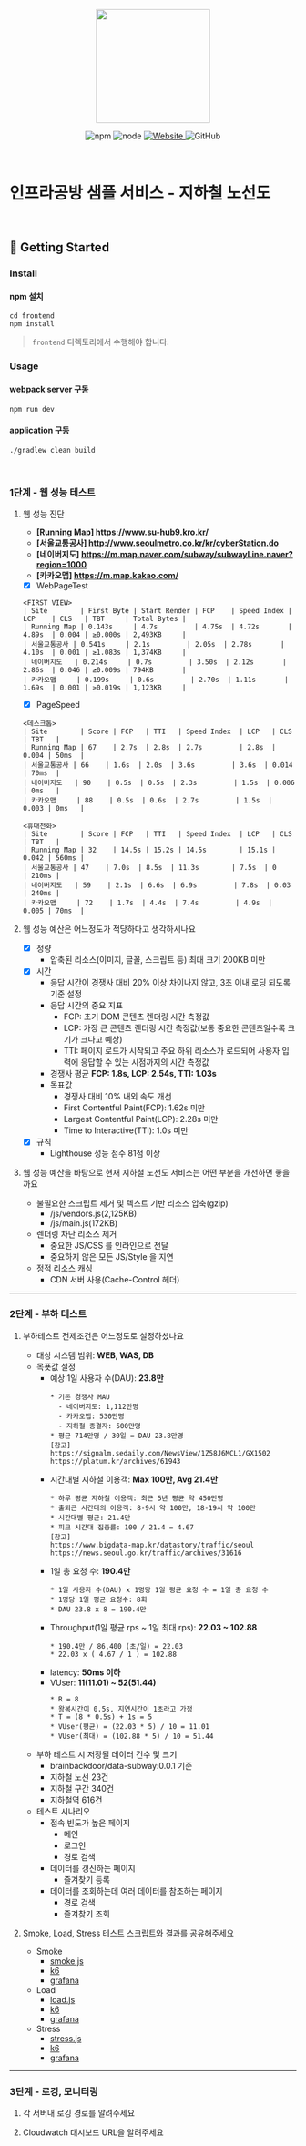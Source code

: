 <p align="center">
    <img width="200px;" src="https://raw.githubusercontent.com/woowacourse/atdd-subway-admin-frontend/master/images/main_logo.png"/>
</p>
<p align="center">
  <img alt="npm" src="https://img.shields.io/badge/npm-%3E%3D%205.5.0-blue">
  <img alt="node" src="https://img.shields.io/badge/node-%3E%3D%209.3.0-blue">
  <a href="https://edu.nextstep.camp/c/R89PYi5H" alt="nextstep atdd">
    <img alt="Website" src="https://img.shields.io/website?url=https%3A%2F%2Fedu.nextstep.camp%2Fc%2FR89PYi5H">
  </a>
  <img alt="GitHub" src="https://img.shields.io/github/license/next-step/atdd-subway-service">
</p>

<br>

# 인프라공방 샘플 서비스 - 지하철 노선도

<br>

## 🚀 Getting Started

### Install
#### npm 설치
```
cd frontend
npm install
```
> `frontend` 디렉토리에서 수행해야 합니다.

### Usage
#### webpack server 구동
```
npm run dev
```
#### application 구동
```
./gradlew clean build
```
<br>


### 1단계 - 웹 성능 테스트
1. 웹 성능 진단
   * **[Running Map] https://www.su-hub9.kro.kr/**
   * **[서울교통공사] http://www.seoulmetro.co.kr/kr/cyberStation.do**
   * **[네이버지도] https://m.map.naver.com/subway/subwayLine.naver?region=1000**
   * **[카카오맵] https://m.map.kakao.com/**
   - [x] WebPageTest
   ```
   <FIRST VIEW>
   | Site        | First Byte | Start Render | FCP    | Speed Index | LCP    | CLS   | TBT     | Total Bytes |
   | Running Map | 0.143s     | 4.7s         | 4.75s  | 4.72s       | 4.89s  | 0.004 | ≥0.000s | 2,493KB     |
   | 서울교통공사 | 0.541s     | 2.1s         | 2.05s  | 2.78s       | 4.10s  | 0.001 | ≥1.083s | 1,374KB     |
   | 네이버지도   | 0.214s     | 0.7s         | 3.50s  | 2.12s       | 2.86s  | 0.046 | ≥0.009s | 794KB       |
   | 카카오맵     | 0.199s     | 0.6s         | 2.70s  | 1.11s       | 1.69s  | 0.001 | ≥0.019s | 1,123KB     |
    ```
   - [x] PageSpeed
   ```
   <데스크톱>
   | Site        | Score | FCP   | TTI   | Speed Index  | LCP   | CLS   | TBT   |
   | Running Map | 67    | 2.7s  | 2.8s  | 2.7s         | 2.8s  | 0.004 | 50ms  |
   | 서울교통공사 | 66    | 1.6s  | 2.0s  | 3.6s         | 3.6s  | 0.014 | 70ms  |
   | 네이버지도   | 90    | 0.5s  | 0.5s  | 2.3s         | 1.5s  | 0.006 | 0ms   |
   | 카카오맵     | 88    | 0.5s  | 0.6s  | 2.7s         | 1.5s  | 0.003 | 0ms   |
   
   <휴대전화>
   | Site        | Score | FCP   | TTI   | Speed Index  | LCP   | CLS   | TBT   |
   | Running Map | 32    | 14.5s | 15.2s | 14.5s        | 15.1s | 0.042 | 560ms |
   | 서울교통공사 | 47    | 7.0s  | 8.5s  | 11.3s        | 7.5s  | 0     | 210ms |
   | 네이버지도   | 59    | 2.1s  | 6.6s  | 6.9s         | 7.8s  | 0.03  | 240ms |
   | 카카오맵     | 72    | 1.7s  | 4.4s  | 7.4s         | 4.9s  | 0.005 | 70ms  |
   ```
   
2. 웹 성능 예산은 어느정도가 적당하다고 생각하시나요
   - [x] 정량
     * 압축된 리소스(이미지, 글꼴, 스크립트 등) 최대 크기 200KB 미만
   - [x] 시간
     * 응답 시간이 경쟁사 대비 20% 이상 차이나지 않고, 3초 이내 로딩 되도록 기준 설정
     * 응답 시간의 중요 지표
       - FCP: 초기 DOM 콘텐츠 렌더링 시간 측정값
       - LCP: 가장 큰 콘텐츠 렌더링 시간 측정값(보통 중요한 콘텐츠일수록 크기가 크다고 예상)
       - TTI: 페이지 로드가 시작되고 주요 하위 리소스가 로드되어 사용자 입력에 응답할 수 있는 시점까지의 시간 측정값
     * 경쟁사 평균 **FCP: 1.8s, LCP: 2.54s, TTI: 1.03s** 
     * 목표값
       - 경쟁사 대비 10% 내외 속도 개선
       - First Contentful Paint(FCP): 1.62s 미만
       - Largest Contentful Paint(LCP): 2.28s 미만
       - Time to Interactive(TTI): 1.0s 미만
   - [x] 규칙
     * Lighthouse 성능 점수 81점 이상

3. 웹 성능 예산을 바탕으로 현재 지하철 노선도 서비스는 어떤 부분을 개선하면 좋을까요
   * 불필요한 스크립트 제거 및 텍스트 기반 리소스 압축(gzip)
     - /js/vendors.js(2,125KB)
     - /js/main.js(172KB)
   * 렌더링 차단 리소스 제거
     - 중요한 JS/CSS 를 인라인으로 전달
     - 중요하지 않은 모든 JS/Style 을 지연
   * 정적 리소스 캐싱
     - CDN 서버 사용(Cache-Control 헤더)

---

### 2단계 - 부하 테스트
1. 부하테스트 전제조건은 어느정도로 설정하셨나요
   - 대상 시스템 범위: **WEB, WAS, DB**
   - 목푯값 설정
     - 예상 1일 사용자 수(DAU): **23.8만**
       ```
       * 기존 경쟁사 MAU
         - 네이버지도: 1,112만명
         - 카카오맵: 530만명
         - 지하철 종결자: 500만명
       * 평균 714만명 / 30일 = DAU 23.8만명
       [참고]
       https://signalm.sedaily.com/NewsView/1Z58J6MCL1/GX1502
       https://platum.kr/archives/61943
       ```
     - 시간대별 지하철 이용객: **Max 100만, Avg 21.4만**
       ```
       * 하루 평균 지하철 이용객: 최근 5년 평균 약 450만명
       * 출퇴근 시간대의 이용객: 8-9시 약 100만, 18-19시 약 100만
       * 시간대별 평균: 21.4만
       * 피크 시간대 집중률: 100 / 21.4 = 4.67
       [참고]
       https://www.bigdata-map.kr/datastory/traffic/seoul
       https://news.seoul.go.kr/traffic/archives/31616
       ```
     - 1일 총 요청 수: **190.4만**
       ```
       * 1일 사용자 수(DAU) x 1명당 1일 평균 요청 수 = 1일 총 요청 수
       * 1명당 1일 평균 요청수: 8회
       * DAU 23.8 x 8 = 190.4만
       ```
     - Throughput(1일 평균 rps ~ 1일 최대 rps): **22.03 ~ 102.88** 
       ```
       * 190.4만 / 86,400 (초/일) = 22.03
       * 22.03 x ( 4.67 / 1 ) = 102.88
       ```
     - latency: **50ms 이하**
     - VUser: **11(11.01) ~ 52(51.44)**
       ```
       * R = 8
       * 왕복시간이 0.5s, 지연시간이 1초라고 가정
       * T = (8 * 0.5s) + 1s = 5
       * VUser(평균) = (22.03 * 5) / 10 = 11.01
       * VUser(최대) = (102.88 * 5) / 10 = 51.44
       ```
   - 부하 테스트 시 저장될 데이터 건수 및 크기
     * brainbackdoor/data-subway:0.0.1 기준
     * 지하철 노선 23건
     * 지하철 구간 340건
     * 지하철역 616건
   - 테스트 시나리오
     - 접속 빈도가 높은 페이지
       * 메인
       * 로그인
       * 경로 검색
     - 데이터를 갱신하는 페이지
       * 즐겨찾기 등록
     - 데이터를 조회하는데 여러 데이터를 참조하는 페이지
       * 경로 검색
       * 즐겨찾기 조회

2. Smoke, Load, Stress 테스트 스크립트와 결과를 공유해주세요
   - Smoke
     * [smoke.js](/result/script/smoke.js)
     * [k6](/result/image/k6_smoke.png)
     * [grafana](/result/image/grafana_smoke.png)
   - Load
     * [load.js](/result/script/load.js)
     * [k6](/result/image/k6_load.png)
     * [grafana](/result/image/grafana_load.png)
   - Stress
     * [stress.js](/result/script/stress.js)
     * [k6](/result/image/k6_stress.png)
     * [grafana](/result/image/grafana_stress.png)

---

### 3단계 - 로깅, 모니터링
1. 각 서버내 로깅 경로를 알려주세요

2. Cloudwatch 대시보드 URL을 알려주세요
